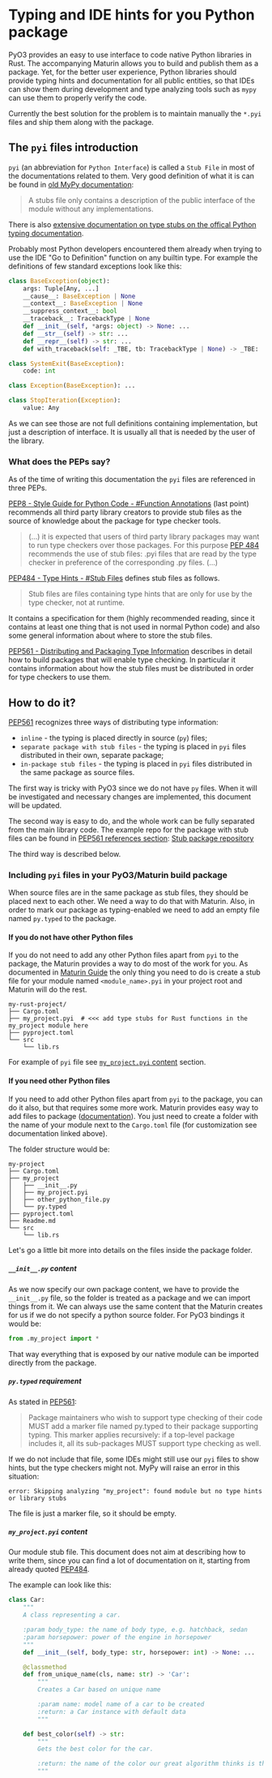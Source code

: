 # Typing and IDE hints for you Python package

PyO3 provides an easy to use interface to code native Python libraries in Rust. The accompanying Maturin allows you to build and publish them as a package. Yet, for the better user experience, Python libraries should provide typing hints and documentation for all public entities, so that IDEs can show them during development and type analyzing tools such as `mypy` can use them to properly verify the code.

Currently the best solution for the problem is to maintain manually the `*.pyi` files and ship them along with the package.

## The `pyi` files introduction

`pyi` (an abbreviation for `Python Interface`) is called a `Stub File` in most of the documentations related to them. Very good definition of what it is can be found in [old MyPy documentation](https://github.com/python/mypy/wiki/Creating-Stubs-For-Python-Modules):

> A stubs file only contains a description of the public interface of the module without any implementations.

There is also [extensive documentation on type stubs on the offical Python typing documentation](https://typing.readthedocs.io/en/latest/source/stubs.html).

Probably most Python developers encountered them already when trying to use the IDE "Go to Definition" function on any builtin type. For example the definitions of few standard exceptions look like this:

```python
class BaseException(object):
    args: Tuple[Any, ...]
    __cause__: BaseException | None
    __context__: BaseException | None
    __suppress_context__: bool
    __traceback__: TracebackType | None
    def __init__(self, *args: object) -> None: ...
    def __str__(self) -> str: ...
    def __repr__(self) -> str: ...
    def with_traceback(self: _TBE, tb: TracebackType | None) -> _TBE: ...

class SystemExit(BaseException):
    code: int

class Exception(BaseException): ...

class StopIteration(Exception):
    value: Any
```

As we can see those are not full definitions containing implementation, but just a description of interface. It is usually all that is needed by the user of the library.

### What does the PEPs say?

As of the time of writing this documentation the `pyi` files are referenced in three PEPs.

[PEP8 - Style Guide for Python Code - #Function Annotations](https://www.python.org/dev/peps/pep-0008/#function-annotations) (last point) recommends all third party library creators to provide stub files as the source of knowledge about the package for type checker tools.

> (...) it is expected that users of third party library packages may want to run type checkers over those packages. For this purpose [PEP 484](https://www.python.org/dev/peps/pep-0484) recommends the use of stub files: .pyi files that are read by the type checker in preference of the corresponding .py files. (...)

[PEP484 - Type Hints - #Stub Files](https://www.python.org/dev/peps/pep-0484/#stub-files) defines stub files as follows.

> Stub files are files containing type hints that are only for use by the type checker, not at runtime.

It contains a specification for them (highly recommended reading, since it contains at least one thing that is not used in normal Python code) and also some general information about where to store the stub files.

[PEP561 - Distributing and Packaging Type Information](https://www.python.org/dev/peps/pep-0561/) describes in detail how to build packages that will enable type checking. In particular it contains information about how the stub files must be distributed in order for type checkers to use them.

## How to do it?

[PEP561](https://www.python.org/dev/peps/pep-0561/) recognizes three ways of distributing type information:

* `inline` - the typing is placed directly in source (`py`) files;
* `separate package with stub files` - the typing is placed in `pyi` files distributed in their own, separate package;
* `in-package stub files` - the typing is placed in `pyi` files distributed in the same package as source files.

The first way is tricky with PyO3 since we do not have `py` files. When it will be investigated and necessary changes are implemented, this document will be updated.

The second way is easy to do, and the whole work can be fully separated from the main library code. The example repo for the package with stub files can be found in [PEP561 references section](https://www.python.org/dev/peps/pep-0561/#references): [Stub package repository](https://github.com/ethanhs/stub-package)

The third way is described below.

### Including `pyi` files in your PyO3/Maturin build package

When source files are in the same package as stub files, they should be placed next to each other. We need a way to do that with Maturin. Also, in order to mark our package as typing-enabled we need to add an empty file named `py.typed` to the package.

#### If you do not have other Python files

If you do not need to add any other Python files apart from `pyi` to the package, the Maturin provides a way to do most of the work for you. As documented in [Maturin Guide](https://github.com/PyO3/maturin/blob/084cfaced651b28616aeea1f818bdc933a536bfe/guide/src/project_layout.md#adding-python-type-information) the only thing you need to do is create a stub file for your module named `<module_name>.pyi` in your project root and Maturin will do the rest.

```text
my-rust-project/
├── Cargo.toml
├── my_project.pyi  # <<< add type stubs for Rust functions in the my_project module here
├── pyproject.toml
└── src
    └── lib.rs
```

For example of `pyi` file see [`my_project.pyi` content](#my_projectpyi-content) section.

#### If you need other Python files

If you need to add other Python files apart from `pyi` to the package, you can do it also, but that requires some more work. Maturin provides easy way to add files to package ([documentation](https://github.com/PyO3/maturin/blob/0dee40510083c03607834c821eea76964140a126/Readme.md#mixed-rustpython-projects)). You just need to create a folder with the name of your module next to the `Cargo.toml` file (for customization see documentation linked above).

The folder structure would be:

```text
my-project
├── Cargo.toml
├── my_project
│   ├── __init__.py
│   ├── my_project.pyi
│   ├── other_python_file.py
│   └── py.typed
├── pyproject.toml
├── Readme.md
└── src
    └── lib.rs
```

Let's go a little bit more into details on the files inside the package folder.

##### `__init__.py` content

As we now specify our own package content, we have to provide the `__init__.py` file, so the folder is treated as a package and we can import things from it. We can always use the same content that the Maturin creates for us if we do not specify a python source folder. For PyO3 bindings it would be:

```python
from .my_project import *
```

That way everything that is exposed by our native module can be imported directly from the package.

##### `py.typed` requirement

As stated in [PEP561](https://www.python.org/dev/peps/pep-0561/):
> Package maintainers who wish to support type checking of their code MUST add a marker file named py.typed to their package supporting typing. This marker applies recursively: if a top-level package includes it, all its sub-packages MUST support type checking as well.

If we do not include that file, some IDEs might still use our `pyi` files to show hints, but the type checkers might not. MyPy will raise an error in this situation:

```text
error: Skipping analyzing "my_project": found module but no type hints or library stubs
```

The file is just a marker file, so it should be empty.

##### `my_project.pyi` content

Our module stub file. This document does not aim at describing how to write them, since you can find a lot of documentation on it, starting from already quoted [PEP484](https://www.python.org/dev/peps/pep-0484/#stub-files).

The example can look like this:

```python
class Car:
    """
    A class representing a car.

    :param body_type: the name of body type, e.g. hatchback, sedan
    :param horsepower: power of the engine in horsepower
    """
    def __init__(self, body_type: str, horsepower: int) -> None: ...

    @classmethod
    def from_unique_name(cls, name: str) -> 'Car':
        """
        Creates a Car based on unique name

        :param name: model name of a car to be created
        :return: a Car instance with default data
        """

    def best_color(self) -> str:
        """
        Gets the best color for the car.

        :return: the name of the color our great algorithm thinks is the best for this car
        """
```
